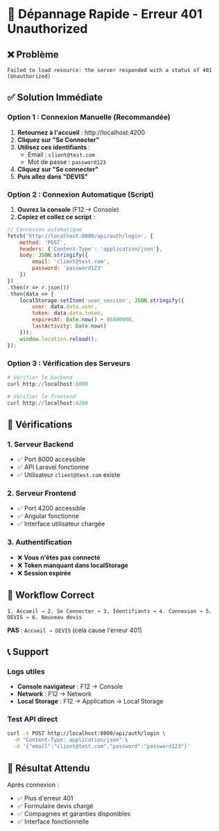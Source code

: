 # 🚨 Dépannage Rapide - Erreur 401 Unauthorized

## ❌ **Problème**
```
Failed to load resource: the server responded with a status of 401 (Unauthorized)
```

## ✅ **Solution Immédiate**

### **Option 1 : Connexion Manuelle (Recommandée)**
1. **Retournez à l'accueil** : http://localhost:4200
2. **Cliquez sur "Se Connecter"**
3. **Utilisez ces identifiants** :
   - Email : `client@test.com`
   - Mot de passe : `password123`
4. **Cliquez sur "Se connecter"**
5. **Puis allez dans "DEVIS"**

### **Option 2 : Connexion Automatique (Script)**
1. **Ouvrez la console** (F12 → Console)
2. **Copiez et collez ce script** :
```javascript
// Connexion automatique
fetch('http://localhost:8000/api/auth/login', {
    method: 'POST',
    headers: {'Content-Type': 'application/json'},
    body: JSON.stringify({
        email: 'client@test.com',
        password: 'password123'
    })
})
.then(r => r.json())
.then(data => {
    localStorage.setItem('user_session', JSON.stringify({
        user: data.data.user,
        token: data.data.token,
        expiresAt: Date.now() + 86400000,
        lastActivity: Date.now()
    }));
    window.location.reload();
});
```

### **Option 3 : Vérification des Serveurs**
```powershell
# Vérifier le backend
curl http://localhost:8000

# Vérifier le frontend  
curl http://localhost:4200
```

## 🔧 **Vérifications**

### **1. Serveur Backend**
- ✅ Port 8000 accessible
- ✅ API Laravel fonctionne
- ✅ Utilisateur `client@test.com` existe

### **2. Serveur Frontend**
- ✅ Port 4200 accessible
- ✅ Angular fonctionne
- ✅ Interface utilisateur chargée

### **3. Authentification**
- ❌ **Vous n'êtes pas connecté**
- ❌ **Token manquant dans localStorage**
- ❌ **Session expirée**

## 🎯 **Workflow Correct**

```
1. Accueil → 2. Se Connecter → 3. Identifiants → 4. Connexion → 5. DEVIS → 6. Nouveau devis
```

**PAS** : `Accueil → DEVIS` (cela cause l'erreur 401)

## 📞 **Support**

### **Logs utiles**
- **Console navigateur** : F12 → Console
- **Network** : F12 → Network
- **Local Storage** : F12 → Application → Local Storage

### **Test API direct**
```bash
curl -X POST http://localhost:8000/api/auth/login \
  -H "Content-Type: application/json" \
  -d '{"email":"client@test.com","password":"password123"}'
```

## 🎉 **Résultat Attendu**

Après connexion :
- ✅ Plus d'erreur 401
- ✅ Formulaire devis chargé
- ✅ Compagnies et garanties disponibles
- ✅ Interface fonctionnelle



